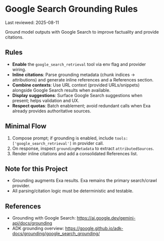 # Google Search Grounding Rules

Last reviewed: 2025-08-11

Ground model outputs with Google Search to improve factuality and provide citations.

## Rules
- **Enable** the `google_search_retrieval` tool via env flag and provider wiring.
- **Inline citations**: Parse grounding metadata (chunk indices → attributions) and generate inline references and a References section.
- **Combine contexts**: Use URL context (provided URLs/snippets) alongside Google Search results when available.
- **Display suggestions**: Surface Google Search suggestions when present; helps validation and UX.
- **Respect quotas**: Batch enablement; avoid redundant calls when Exa already provides authoritative sources.

## Minimal Flow
1) Compose prompt; if grounding is enabled, include `tools: ['google_search_retrieval']` in provider call.
2) On response, inspect `groundingMetadata` to extract `attributedSources`.
3) Render inline citations and add a consolidated References list.

## Note for this Project
- Grounding augments Exa results. Exa remains the primary search/crawl provider.
- All parsing/citation logic must be deterministic and testable.

## References
- Grounding with Google Search: https://ai.google.dev/gemini-api/docs/grounding
- ADK grounding overview: https://google.github.io/adk-docs/grounding/google_search_grounding/
